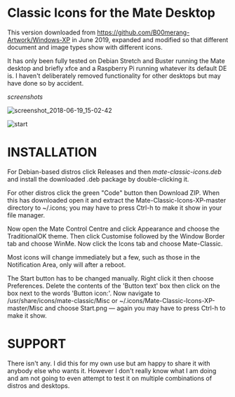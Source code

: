 # Classic Icons for the Mate Desktop
  

This version downloaded from https://github.com/B00merang-Artwork/Windows-XP in June 2019, expanded and modified so that different document and image types show with different icons.

It has only been fully tested on Debian Stretch and Buster running the Mate desktop and briefly xfce and a Raspberry Pi running whatever its default DE is.  I haven't deliberately removed functionality for other desktops but may have done so by accident.

*screenshots*

![screenshot_2018-06-19_15-02-42](https://github.com/ThePillenwerfer/Windows-XP/blob/master/Misc/Screenshot%20at%202019-06-16%2015-13-04.png)

![start](https://github.com/ThePillenwerfer/Windows-XP/blob/master/Misc/menu.png)



# INSTALLATION

For Debian-based distros click Releases and then *mate-classic-icons.deb* and install the downloaded .deb package by double-clicking it.

For other distros click the green "Code" button then Download ZIP.  When this has downloaded open it and extract the Mate-Classic-Icons-XP-master directory to ~/.icons; you may have to press Ctrl-h to make it show in your file manager.

Now open the Mate Control Centre and click Appearance and choose the TraditionalOK theme.  Then click Customise followed by the Window Border tab and choose WinMe.  Now click the Icons tab and choose Mate-Classic.

Most icons will change immediately but a few, such as those in the Notification Area, only will after a reboot.

The Start button has to be changed manually.  Right click it then choose Preferences.  Delete the contents of the 'Button text' box then click on the box next to the words 'Button icon:'.  Now navigate to /usr/share/icons/mate-classic/Misc or ~/.icons/Mate-Classic-Icons-XP-master/Misc and choose Start.png — again you may have to press Ctrl-h to make it show.


# SUPPORT

There isn't any.  I did this for my own use but am happy to share it with anybody else who wants it.  However I don't really know what I am doing and am not going to even attempt to test it on multiple combinations of distros and desktops.


